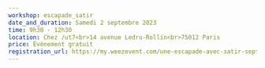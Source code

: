 ```yaml
---
workshop: escapade_satir
date_and_duration: Samedi 2 septembre 2023
time: 9h30 - 12h30
location: Chez /ut7<br>14 avenue Ledru-Rollin<br>75012 Paris
price: Événement gratuit
registration_url: https://my.weezevent.com/une-escapade-avec-satir-septembre-2023
---
```

